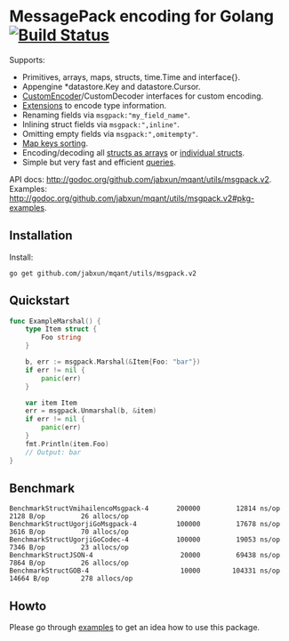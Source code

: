 # MessagePack encoding for Golang [![Build Status](https://travis-ci.org/vmihailenco/msgpack.svg?branch=v2)](https://travis-ci.org/vmihailenco/msgpack)

Supports:
- Primitives, arrays, maps, structs, time.Time and interface{}.
- Appengine *datastore.Key and datastore.Cursor.
- [CustomEncoder](http://godoc.org/github.com/jabxun/mqant/utils/msgpack.v2#example-CustomEncoder)/CustomDecoder interfaces for custom encoding.
- [Extensions](http://godoc.org/github.com/jabxun/mqant/utils/msgpack.v2#example-RegisterExt) to encode type information.
- Renaming fields via `msgpack:"my_field_name"`.
- Inlining struct fields via `msgpack:",inline"`.
- Omitting empty fields via `msgpack:",omitempty"`.
- [Map keys sorting](https://godoc.org/github.com/jabxun/mqant/utils/msgpack.v2#Encoder.SortMapKeys).
- Encoding/decoding all [structs as arrays](https://godoc.org/github.com/jabxun/mqant/utils/msgpack.v2#Encoder.StructAsArray) or [individual structs](https://godoc.org/github.com/jabxun/mqant/utils/msgpack.v2#example-Marshal--AsArray).
- Simple but very fast and efficient [queries](https://godoc.org/github.com/jabxun/mqant/utils/msgpack.v2#example-Decoder-Query).

API docs: http://godoc.org/github.com/jabxun/mqant/utils/msgpack.v2.
Examples: http://godoc.org/github.com/jabxun/mqant/utils/msgpack.v2#pkg-examples.

## Installation

Install:

```shell
go get github.com/jabxun/mqant/utils/msgpack.v2
```

## Quickstart

```go
func ExampleMarshal() {
	type Item struct {
		Foo string
	}

	b, err := msgpack.Marshal(&Item{Foo: "bar"})
	if err != nil {
		panic(err)
	}

	var item Item
	err = msgpack.Unmarshal(b, &item)
	if err != nil {
		panic(err)
	}
	fmt.Println(item.Foo)
	// Output: bar
}
```

## Benchmark

```
BenchmarkStructVmihailencoMsgpack-4   	  200000	     12814 ns/op	    2128 B/op	      26 allocs/op
BenchmarkStructUgorjiGoMsgpack-4      	  100000	     17678 ns/op	    3616 B/op	      70 allocs/op
BenchmarkStructUgorjiGoCodec-4        	  100000	     19053 ns/op	    7346 B/op	      23 allocs/op
BenchmarkStructJSON-4                 	   20000	     69438 ns/op	    7864 B/op	      26 allocs/op
BenchmarkStructGOB-4                  	   10000	    104331 ns/op	   14664 B/op	     278 allocs/op
```

## Howto

Please go through [examples](http://godoc.org/github.com/jabxun/mqant/utils/msgpack.v2#pkg-examples) to get an idea how to use this package.

